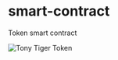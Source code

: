 # smart-contract
Token smart contract

![Tony Tiger Token](https://pbs.twimg.com/profile_banners/1388263402984906758/1619824503/1500x500 "Tony Tiger Token")
